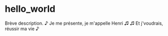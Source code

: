 # hello_world
Brève description.
♪ Je me présente, je m'appelle Henri ♫
♫ Et j'voudrais, réussir ma vie ♪
